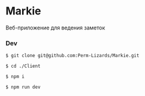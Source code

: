# Markie

Веб-приложение для ведения заметок

### Dev

```
$ git clone git@github.com:Perm-Lizards/Markie.git

$ cd ./Client

$ npm i

$ npm run dev
```
